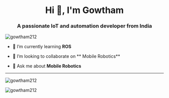 <h1 align="center">Hi 👋, I'm Gowtham</h1>
<h3 align="center">A passionate IoT and automation developer from India</h3>

<p align="left"> <img src="https://komarev.com/ghpvc/?username=gowtham212&label=Profile%20views&color=0e75b6&style=flat" alt="gowtham212" /> </p>

- 🌱 I’m currently learning **ROS**

- 👯 I’m looking to collaborate on ** Mobile Robotics**

- 💬 Ask me about **Mobile Robotics**
----------------------


<p><img align="center" src="https://github-readme-stats.vercel.app/api?username=gowtham212&show_icons=true&locale=en" alt="gowtham212" />

<img align="center" src="https://github-readme-streak-stats.herokuapp.com/?user=gowtham212&" alt="gowtham212" /></p>
